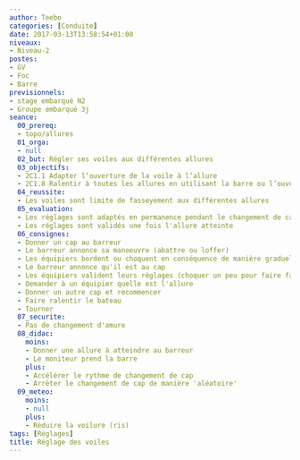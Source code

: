 ```yaml
---
author: Teebo
categories: [Conduite]
date: 2017-03-13T13:58:54+01:00
niveaux:
- Niveau-2
postes:
- GV
- Foc
- Barre
previsionnels:
- stage embarqué N2
- Groupe embarqué 3j
seance:
  00_prereq:
  - topo/allures
  01_orga:
  - null
  02_but: Régler ses voiles aux différentes allures
  03_objectifs:
  - 2C1.1 Adapter l’ouverture de la voile à l’allure
  - 2C1.8 Ralentir à toutes les allures en utilisant la barre ou l’ouverture des voiles
  04_reussite:
  - Les voiles sont limite de fasseyement aux différentes allures
  05_evaluation:
  - Les réglages sont adaptés en permanence pendant le changement de cap
  - Les réglages sont validés une fois l'allure atteinte
  06_consignes:
  - Donner un cap au barreur
  - Le barreur annonce sa manoeuvre (abattre ou loffer)
  - Les équipiers bordent ou choquent en conséquence de manière graduelle
  - Le barreur annonce qu'il est au cap
  - Les équipiers valident leurs réglages (choquer un peu pour faire fasseyer puis reprendre)
  - Demander à un équipier quelle est l'allure
  - Donner un autre cap et recommencer
  - Faire ralentir le bateau
  - Tourner
  07_securite:
  - Pas de changement d'amure
  08_didac:
    moins:
    - Donner une allure à atteindre au barreur
    - Le moniteur prend la barre
    plus:
    - Accélérer le rythme de changement de cap
    - Arrêter le changement de cap de manière 'aléatoire'
  09_meteo:
    moins:
    - null
    plus:
    - Réduire la voilure (ris)
tags: [Réglages]
title: Réglage des voiles
---
```

